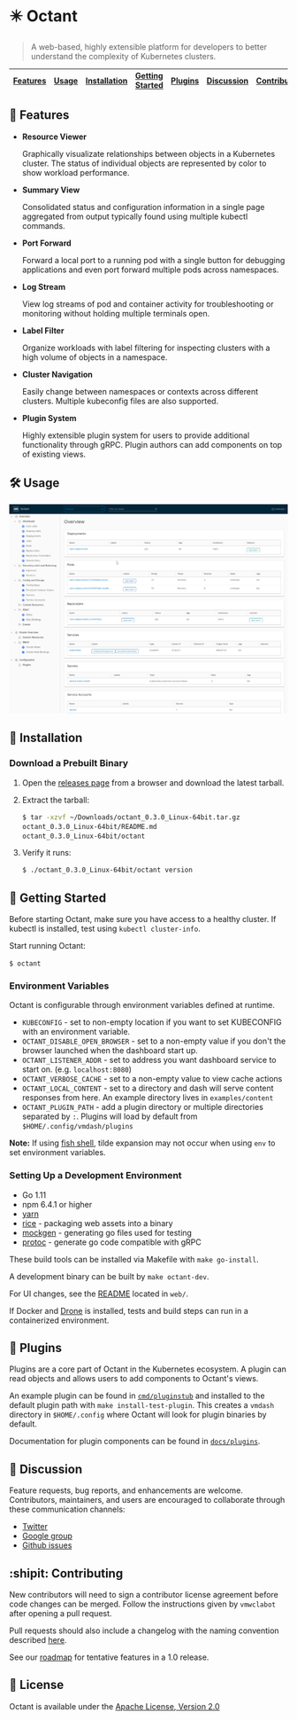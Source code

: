 # :eight_pointed_black_star: Octant <!-- Future Logo -->

> A web-based, highly extensible platform for developers to better understand the complexity of Kubernetes clusters.

| [Features](#triangular_ruler-featuress) | [Usage](#hammer_and_wrench-usage) | [Installation](#minidisc-installationn) | [Getting Started](#open_file_folder-getting-started) | [Plugins](#electric_plug-plugins) | [Discussion](#mega-discussion) | [Contributing](#shipit-contributing) | [License](#page_facing_up-license) |
|---|---|---|---|---|---|---|---|

## :triangular_ruler: Features

* **Resource Viewer**

    Graphically visualizate relationships between objects in a Kubernetes cluster. The status of individual objects are represented by color to show workload performance.

* **Summary View**

    Consolidated status and configuration information in a single page aggregated from output typically found using multiple kubectl commands.

* **Port Forward**

    Forward a local port to a running pod with a single button for debugging applications and even port forward multiple pods across namespaces.
 
* **Log Stream**

    View log streams of pod and container activity for troubleshooting or monitoring without holding multiple terminals open.

* **Label Filter**

    Organize workloads with label filtering for inspecting clusters with a high volume of objects in a namespace.

* **Cluster Navigation**

   Easily change between namespaces or contexts across different clusters. Multiple kubeconfig files are also supported.

 * **Plugin System**

   Highly extensible plugin system for users to provide additional functionality through gRPC. Plugin authors can add components on top of existing views.

## :hammer_and_wrench: Usage

![Octant demo](docs/octant-demo.gif)

## :minidisc: Installation

<!-- TODO: brew and choco install -->

### Download a Prebuilt Binary

1. Open the [releases page](https://github.com/vmware/octant/releases) from a browser and download the latest tarball.

2. Extract the tarball:

    ```sh
    $ tar -xzvf ~/Downloads/octant_0.3.0_Linux-64bit.tar.gz
    octant_0.3.0_Linux-64bit/README.md
    octant_0.3.0_Linux-64bit/octant
    ```

3. Verify it runs:

    ```sh
    $ ./octant_0.3.0_Linux-64bit/octant version
    ```

## :open_file_folder: Getting Started

Before starting Octant, make sure you have access to a healthy cluster. If kubectl is installed, test using `kubectl cluster-info`.

Start running Octant:

`$ octant`

### Environment Variables

Octant is configurable through environment variables defined at runtime.

* `KUBECONFIG` - set to non-empty location if you want to set KUBECONFIG with an environment variable.
* `OCTANT_DISABLE_OPEN_BROWSER` - set to a non-empty value if you don't the browser launched when the dashboard start up.
* `OCTANT_LISTENER_ADDR` - set to address you want dashboard service to start on. (e.g. `localhost:8080`)
* `OCTANT_VERBOSE_CACHE` - set to a non-empty value to view cache actions
* `OCTANT_LOCAL_CONTENT` - set to a directory and dash will serve content responses from here. An example directory lives in `examples/content`
* `OCTANT_PLUGIN_PATH` - add a plugin directory or multiple directories separated by `:`. Plugins will load by default from `$HOME/.config/vmdash/plugins`

**Note:** If using [fish shell](https://fishshell.com), tilde expansion may not occur when using `env` to set environment variables.

### Setting Up a Development Environment

* Go 1.11
* npm 6.4.1 or higher
* [yarn](https://yarnpkg.com)
* [rice](https://github.com/GeertJohan/go.rice) - packaging web assets into a binary
* [mockgen](https://github.com/golang/gomock) - generating go files used for testing
* [protoc](https://github.com/golang/protobuf) - generate go code compatible with gRPC

These build tools can be installed via Makefile with `make go-install`.

A development binary can be built by `make octant-dev`.

For UI changes, see the [README](web) located in `web/`.

If Docker and [Drone](docs/drone.md) is installed, tests and build steps can run in a containerized environment.

## :electric_plug: Plugins

Plugins are a core part of Octant in the Kubernetes ecosystem. A plugin can read objects and allows users to add components to Octant's views.

An example plugin can be found in [`cmd/pluginstub`](cmd/pluginstub) and installed to the default plugin path with `make install-test-plugin`. This creates a `vmdash` directory in `$HOME/.config` where Octant will look for plugin binaries by default.

Documentation for plugin components can be found in [`docs/plugins`](docs/plugins).

## :mega: Discussion

Feature requests, bug reports, and enhancements are welcome. Contributors, maintainers, and users are encouraged to collaborate through these communication channels:

 - [Twitter](https://twitter.com/projectoctant)
 - [Google group](https://groups.google.com/forum/#!forum/octant-dashboard/)
 - [Github issues](https://github.com/vmware/octant/issues)

## :shipit: Contributing

New contributors will need to sign a contributor license agreement before code changes can be merged. Follow the instructions given by `vmwclabot` after opening a pull request.

Pull requests should also include a changelog with the naming convention described [here](CONTRIBUTING.md).

See our [roadmap]() for tentative features in a 1.0 release.

## :page_facing_up: License

Octant is available under the [Apache License, Version 2.0](LICENSE)
